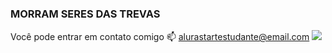 ### MORRAM SERES DAS TREVAS
Você pode entrar em contato comigo 📫
alurastartestudante@email.com
![](https://encrypted-tbn0.gstatic.com/images?q=tbn:ANd9GcQXXoxocubLYNV-apw0cL6KPb-npqrDzJ2cag&s)

